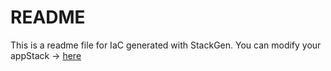 # README
This is a readme file for IaC generated with StackGen.
You can modify your appStack -> [here](http://main.dev.stackgen.com/appstacks/c295e0ec-cd79-4a61-b3c7-a3a6b1fa9ec5)
